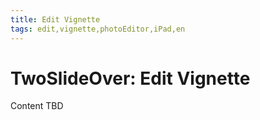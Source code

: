 ```yaml
---
title: Edit Vignette
tags: edit,vignette,photoEditor,iPad,en
---
```


# TwoSlideOver: Edit Vignette

Content TBD
